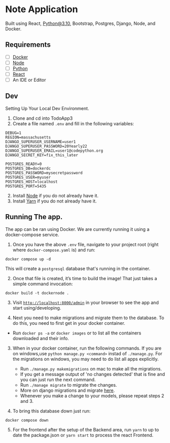 # Note Application

Built using React, Python@3.10, Bootstrap, Postgres, Django, Node, and Docker.

## Requirements

- [ ] [Docker](https://www.docker.com/get-started)
- [ ] [Node](https://nodejs.org)
- [ ] [Python](https://www.python.org/downloads/)
- [ ] [React](https://reactjs.org/versions/)
- [ ] An IDE or Editor

## Dev

Setting Up Your Local Dev Environment.
1. Clone and cd into TodoApp3
2. Create a file named `.env` and fill in the following variables:
```
DEBUG=1
REGION=massachusetts
DJANGO_SUPERUSER_USERNAME=user1
DJANGO_SUPERUSER_PASSWORD=20Yearly22
DJANGO_SUPERUSER_EMAIL=user1@codepython.org
DJANGO_SECRET_KEY=fix_this_later

POSTGRES_READY=0
POSTGRES_DB=dockerdc
POSTGRES_PASSWORD=mysecretpassword
POSTGRES_USER=myuser
POSTGRES_HOST=localhost
POSTGRES_PORT=5435
```
2. Install [Node](https://nodejs.org) if you do not already have it.
3. Install [Yarn](https://yarnpkg.com/getting-started/install) if you do not already have it.

## Running The app.

The app can be ran using Docker. We are currently running it using a
docker-compose service.

1. Once you have the above `.env` file, navigate to your project root (right where `docker-compose.yaml` is) and run:
```
docker compose up -d
```
This will create a `postgresql` database that's running in the container. 

2. Once that file is created, it’s time to build the image! That just takes a simple 
command invocation:
```
docker build -t dockernode .
```

3. Visit [`http://localhost:8000/admin`](http://localhost:8000/admin)
in your browser to see the app and start using/developing.

4. Next you need to make migrations and migrate them to the database. To do
this, you need to first get in your docker container.
  - Run `docker ps -a` or `docker images`  or to list all the containers downloaded and their info.

3. When in your docker container, run the following commands. If you are on windows,use `python manage.py <command>` instad of `./manage.py`. For the migrations on windows, you may need to do list all apps explicitly.
    - Run `./manage.py makemigrations` on mac to make all the migrations.
    - If you get a message output of 'no changes detected' that is fine and you can just run the next command.
    - Run `./manage migrate` to migrate the changes.
    - More on django migrations and migrate [here](https://docs.djangoproject.com/en/4.0/topics/migrations/).
    - Whenever you make a change to your models, please repeat steps 2 and 3.

4. To bring this database down just run:
```
docker compose down
```

5. For the frontend after the setup of the Backend area, run `yarn` to up to date the package.json or `yarn start` to process the react Frontend. 